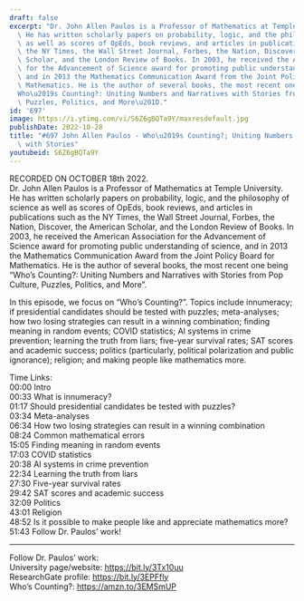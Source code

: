 ```yaml
---
draft: false
excerpt: "Dr. John Allen Paulos is a Professor of Mathematics at Temple University.\
  \ He has written scholarly papers on probability, logic, and the philosophy of science\
  \ as well as scores of OpEds, book reviews, and articles in publications such as\
  \ the NY Times, the Wall Street Journal, Forbes, the Nation, Discover, the American\
  \ Scholar, and the London Review of Books. In 2003, he received the American Association\
  \ for the Advancement of Science award for promoting public understanding of science,\
  \ and in 2013 the Mathematics Communication Award from the Joint Policy Board for\
  \ Mathematics. He is the author of several books, the most recent one being \u201C\
  Who\u2019s Counting?: Uniting Numbers and Narratives with Stories from Pop Culture,\
  \ Puzzles, Politics, and More\u201D."
id: '697'
image: https://i.ytimg.com/vi/S6Z6gBQTa9Y/maxresdefault.jpg
publishDate: 2022-10-28
title: "#697 John Allen Paulos - Who\u2019s Counting?; Uniting Numbers and Narratives\
  \ with Stories"
youtubeid: S6Z6gBQTa9Y
---
```

<div class="timelinks">

RECORDED ON OCTOBER 18th 2022.  
Dr. John Allen Paulos is a Professor of Mathematics at Temple University. He has written scholarly papers on probability, logic, and the philosophy of science as well as scores of OpEds, book reviews, and articles in publications such as the NY Times, the Wall Street Journal, Forbes, the Nation, Discover, the American Scholar, and the London Review of Books. In 2003, he received the American Association for the Advancement of Science award for promoting public understanding of science, and in 2013 the Mathematics Communication Award from the Joint Policy Board for Mathematics. He is the author of several books, the most recent one being “Who’s Counting?: Uniting Numbers and Narratives with Stories from Pop Culture, Puzzles, Politics, and More”.

In this episode, we focus on “Who’s Counting?”. Topics include innumeracy; if presidential candidates should be tested with puzzles; meta-analyses; how two losing strategies can result in a winning combination; finding meaning in random events; COVID statistics; AI systems in crime prevention; learning the truth from liars; five-year survival rates; SAT scores and academic success; politics (particularly, political polarization and public ignorance); religion; and making people like mathematics more.

Time Links:  
<time>00:00</time> Intro  
<time>00:33</time> What is innumeracy?  
<time>01:17</time> Should presidential candidates be tested with puzzles?  
<time>03:34</time> Meta-analyses  
<time>06:34</time> How two losing strategies can result in a winning combination  
<time>08:24</time> Common mathematical errors  
<time>15:05</time> Finding meaning in random events  
<time>17:03</time> COVID statistics  
<time>20:38</time> AI systems in crime prevention  
<time>22:34</time> Learning the truth from liars  
<time>27:30</time> Five-year survival rates  
<time>29:42</time> SAT scores and academic success  
<time>32:09</time> Politics  
<time>43:01</time> Religion  
<time>48:52</time> Is it possible to make people like and appreciate mathematics more?  
<time>51:43</time> Follow Dr. Paulos’ work!

---

Follow Dr. Paulos’ work:  
University page/website: https://bit.ly/3Tx10uu  
ResearchGate profile: https://bit.ly/3EPFfly  
Who’s Counting?: https://amzn.to/3EMSmUP
</div>

